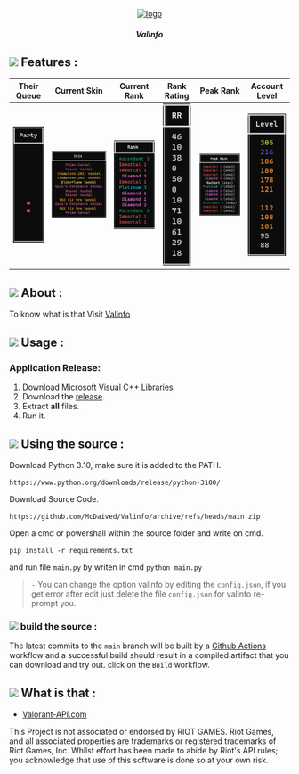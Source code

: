 <p align="center">
    <a href="https://github.com/McDaived/Valinfo">
        <img src="docs/assets/images/logo.png" alt="logo" width="160" height="160">
    </a>
<h5 align="center">Valinfo</h5>

    
## ![](https://img.icons8.com/?size=60&id=A1J30r5KcCb7&format=svg) Features :
|Their Queue|Current Skin|Current Rank|Rank Rating|Peak Rank|Account Level|
|:---:|:---:|:---:|:---:|:---:|:---:|
|![Parties](docs/assets/Party.png)|![Skin](docs/assets/Skin.png)|![Rank](docs/assets/Rank.png)|![Rating](docs/assets/Rating.png)|![Peak](docs/assets/PeakRank.png)|![Level](docs/assets/Level.png)|    

## ![](https://img.icons8.com/?size=60&id=y5gZPP6Eb5gS&format=svg) About :
To know what is that Visit [Valinfo](https://mcdaived.github.io/Valinfo)

## ![](https://img.icons8.com/?size=60&id=DWiebo2M1Bbt&format=svg) Usage :
### Application Release:

1) Download [Microsoft Visual C++ Libraries](https://github.com/abbodi1406/vcredist/releases)
2) Download the [release](https://github.com/McDaived/Valinfo/releases/latest).
3) Extract **all** files.
4) Run it.

## ![](https://img.icons8.com/?size=60&id=N5H8YRvduAGy&format=svg) Using the source :
Download Python 3.10, make sure it is added to the PATH.
```
https://www.python.org/downloads/release/python-3100/
```

Download Source Code.
```
https://github.com/McDaived/Valinfo/archive/refs/heads/main.zip
```

Open a cmd or powershall within the source folder and write on cmd.
```
pip install -r requirements.txt
```
and run file `main.py` by writen in cmd `python main.py`

> `-` You can change the option valinfo by editing the `config.json`, if you get error after edit just delete the file `config.json` for valinfo re-prompt you.

### ![](https://img.icons8.com/?size=60&id=695f80k5O5d9&format=svg) build the source :

The latest commits to the `main` branch will be built by a [Github Actions](https://github.com/McDaived/Valinfo/actions) workflow 
and a successful build should result in a compiled artifact that you can download and try out.
click on the `Build` workflow.

## ![](https://img.icons8.com/?size=60&id=42848&format=svg) What is that :

 - [Valorant-API.com](https://valorant-api.com/)

This Project is not associated or endorsed by RIOT GAMES. Riot Games, and all associated properties are trademarks or registered trademarks of Riot Games, Inc.
Whilst effort has been made to abide by Riot's API rules; you acknowledge that use of this software is done so at your own risk.

